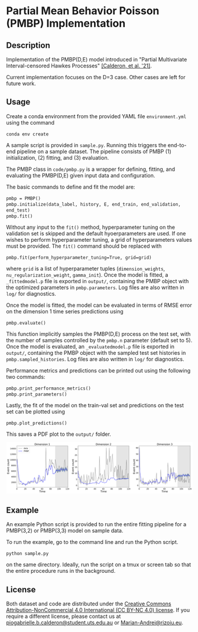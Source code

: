 # Partial Mean Behavior Poisson (PMBP) Implementation

## Description 

Implementation of the PMBP(D,E) model introduced in "Partial Multivariate Interval-censored Hawkes Processes" [[Calderon, et al. '21]](https://arxiv.org/abs/2111.02062).

Current implementation focuses on the D=3 case. Other cases are left for future work.

## Usage

Create a conda environment from the provided YAML file `environment.yml` using the command

```
conda env create
```

A sample script is provided in `sample.py`. Running this triggers the end-to-end pipeline on a sample dataset. The pipeline consists of PMBP (1) initialization, (2) fitting, and (3) evaluation.

The PMBP class in `code/pmbp.py` is a wrapper for defining, fitting, and evaluating the PMBP(D,E) given input data and configuration.

The basic commands to define and fit the model are:

```
pmbp = PMBP()
pmbp.initialize(data_label, history, E, end_train, end_validation, end_test)
pmbp.fit()
```

Without any input to the `fit()` method, hyperparameter tuning on the validation set is skipped and the default hyoerparameters are used. If one wishes to perform hyperparameter tuning, a grid of hyperparameters values must be provided. The `fit()` command should be replaced with

```
pmbp.fit(perform_hyperparameter_tuning=True, grid=grid)
```

where `grid` is a list of hyperparameter tuples (`dimension_weights`, `nu_regularization_weight`, `gamma_init`). Once the model is fitted, a `_fittedmodel.p` file is exported in `output/`, containing the PMBP object with the optimized parameters in `pmbp.parameters`. Log files are also written in `log/` for diagnostics.

Once the model is fitted, the model can be evaluated in terms of RMSE error on the dimension 1 time series predictions using

```
pmbp.evaluate()
```

This function implicitly samples the PMBP(D,E) process on the test set, with the number of samples controlled by the `pmbp.n` parameter (default set to 5). Once the model is evaluated, an `_evaluatedmodel.p` file is exported in `output/`, containing the PMBP object with the sampled test set histories in `pmbp.sampled_histories`. Log files are also written in `log/` for diagnostics.

Performance metrics and predictions can be printed out using the following two commands:

```
pmbp.print_performance_metrics()
pmbp.print_parameters()
```

Lastly, the fit of the model on the train-val set and predictions on the test set can be plotted using

```
pmbp.plot_predictions()
```

This saves a PDF plot to the `output/` folder.

![png](util/sample_E12.png)

## Example

An example Python script is provided to run the entire fitting pipeline for a PMBP(3,2) or PMBP(3,3) model on sample data.

To run the example, go to the command line and run the Python script.

```
python sample.py
```
on the same directory. Ideally, run the script on a tmux or screen tab so that the entire procedure runs in the background.

## License

Both dataset and code are distributed under the [Creative Commons Attribution-NonCommercial 4.0 International (CC BY-NC 4.0) license](https://creativecommons.org/licenses/by-nc/4.0/). If you require a different license, please contact us at <piogabrielle.b.calderon@student.uts.edu.au>
or <Marian-Andrei@rizoiu.eu>.

